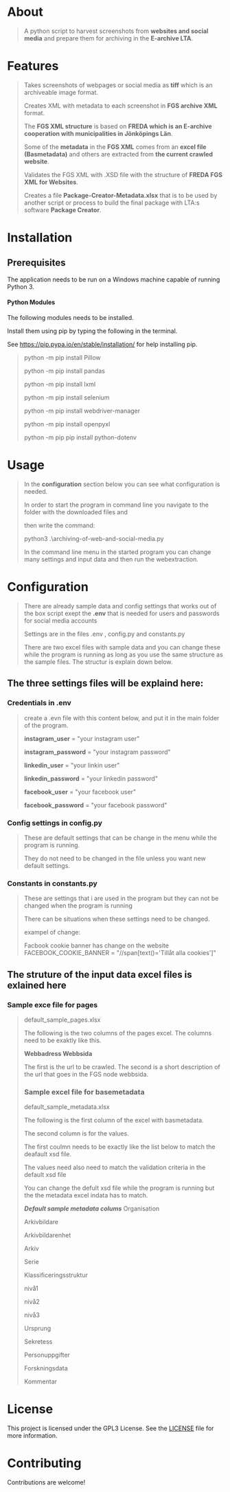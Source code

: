 # About
> A python script to harvest screenshots from **websites and social media** and prepare them for archiving in the **E-archive LTA**.
> 
# Features
>Takes screenshots of webpages or social media as **tiff** which is an archiveable image format.
>
>Creates XML with metadata to each screenshot in **FGS archive XML** format.
>
>The **FGS XML structure** is based on **FREDA which is an E-archive cooperation with municipalities in Jönköpings Län**.
>
>Some of the **metadata** in the **FGS XML** comes from an **excel file (Basmetadata)** and others are extracted from **the current crawled website**.
>
>Validates the FGS XML with .XSD file with the structure of **FREDA FGS XML for Websites**.
>
>Creates a file **Package-Creator-Metadata.xlsx** that is to be used by another script or process to build the final package with LTA:s software **Package Creator**.
>
# Installation


## Prerequisites
The application needs to be run on a Windows machine capable of running Python 3.
 

#### Python Modules
The following modules needs to be installed.
 
Install them using pip by typing the following in the terminal.
 
See https://pip.pypa.io/en/stable/installation/ for help installing pip.
 
>python -m pip install Pillow
>
>python -m pip install pandas
>
>python -m pip install lxml
>
>python -m pip install selenium
>
>python -m pip install webdriver-manager
>
>python -m pip install openpyxl
>
>python -m pip pip install python-dotenv

# Usage
>In the **configuration** section below you can see what configuration is needed.
>
>In order to start the program in command line you navigate to the folder with the downloaded files and
>
>then write the command: 
> 
>python3 .\archiving-of-web-and-social-media.py
>
>In the command line menu in the started program you can change many settings and input data and then run the webextraction.
>
>
# Configuration
>There are already sample data and config settings that works out of the box script exept the **.env** that
is needed for users and passwords for social media accounts
>
>Settings are in the files .env , config.py and constants.py 
>
>There are two excel files with sample data and you can change these while the program is running as long as you use the same 
structure as the sample files. The structur is explain down below.
>
## The three settings files will be explaind here: ###

### Credentials in .env 
>create a .evn file with this content below, and put it in the main folder of the program.
>
>**instagram_user** = "your instagram user"
>
>**instagram_password** = "your instagram password"
>
>**linkedin_user** = "your linkin user"
>
>**linkedin_password** = "your linkedin password"
>
>**facebook_user** = "your facebook user"
>
>**facebook_password** = "your facebook password"
>
### Config settings in config.py
>These are default settings that can be change in the menu while the program is running.
>
>They do not need to be changed in the file unless you want new default settings.

### Constants in constants.py
>These are settings that i are used in the program but they can not be changed when the program is running
> 
>There can be situations when these settings need to be changed.
>
>exampel of change: 
>
>Facbook cookie banner has change on the website
>FACEBOOK_COOKIE_BANNER = "//span[text()='Tillåt alla cookies']"
>

## The struture of the input data excel files is exlained here ###
### Sample exce file for pages ###
>default_sample_pages.xlsx
>
>The following is the two columns of the pages excel. The columns need to be exaktly like this.
>
>**Webbadress	Webbsida**
>
>The first is the url to be crawled.
>The second is a short description of the url that goes in the FGS node webbsida.
>
>### Sample excel file for basemetadata ###
>
>default_sample_metadata.xlsx
>
>The following is the first column of the excel with basmetadata. 
>
>The second column is for the values.
>
>The first coulmn needs to be exactly like the list below to match the deafault xsd file. 
>
>The values need also need to match the validation criteria in the default xsd file
>
>You can change the defult xsd file while the program is running but the the metadata excel indata has to match. 
>
>***Default sample metadata colums***
>Organisation
>
>Arkivbildare
>
>Arkivbildarenhet
>
>Arkiv
>
>Serie
>
>Klassificeringsstruktur
>
>nivå1
>
>nivå2
>
>nivå3
>
>Ursprung
>
>Sekretess
>
>Personuppgifter
>
>Forskningsdata
>
>Kommentar

# License
This project is licensed under the GPL3 License. See the [LICENSE](LICENSE.txt) file for more information.  

# Contributing
Contributions are welcome! 


